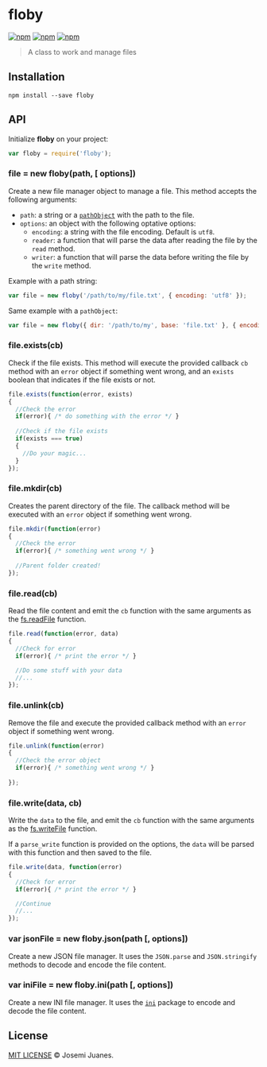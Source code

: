 # floby

[![npm](https://img.shields.io/npm/v/floby.svg?style=flat-square)](https://www.npmjs.com/package/floby)
[![npm](https://img.shields.io/npm/dt/floby.svg?style=flat-square)](https://www.npmjs.com/package/floby)
[![npm](https://img.shields.io/npm/l/floby.svg?style=flat-square)](https://github.com/jmjuanes/floby)

> A class to work and manage files

## Installation

```
npm install --save floby
```

## API

Initialize **floby** on your project:

```javascript
var floby = require('floby');
```

### file = new floby(path, [ options])

Create a new file manager object to manage a file. This method accepts the following arguments:

- `path`: a string or a [`pathObject`](https://nodejs.org/api/path.html#path_path_format_pathobject) with the path to the file.
- `options`: an object with the following optative options:
  - `encoding`: a string with the file encoding. Default is `utf8`.
  - `reader`: a function that will parse the data after reading the file by the `read` method.
  - `writer`: a function that will parse the data before writing the file by the `write` method.

Example with a path string: 

```javascript
var file = new floby('/path/to/my/file.txt', { encoding: 'utf8' });
```

Same example with a `pathObject`: 

```javascript
var file = new floby({ dir: '/path/to/my', base: 'file.txt' }, { encoding: 'utf8' });
```

### file.exists(cb)

Check if the file exists. This method will execute the provided callback `cb` method with an `error` object if something went wrong, and an `exists` boolean that indicates if the file exists or not.

```javascript
file.exists(function(error, exists)
{
  //Check the error 
  if(error){ /* do something with the error */ } 
  
  //Check if the file exists 
  if(exists === true)
  {
    //Do your magic...
  }
});
```

### file.mkdir(cb)

Creates the parent directory of the file. The callback method will be executed with an `error` object if something went wrong.

```javascript
file.mkdir(function(error)
{
  //Check the error 
  if(error){ /* something went wrong */ } 
  
  //Parent folder created!
});
```

### file.read(cb)

Read the file content and emit the `cb` function with the same arguments as the [fs.readFile](https://nodejs.org/api/fs.html#fs_fs_readfile_file_options_callback) function.

```javascript
file.read(function(error, data)
{
  //Check for error
  if(error){ /* print the error */ }

  //Do some stuff with your data
  //...
});
```

### file.unlink(cb)

Remove the file and execute the provided callback method with an `error` object if something went wrong. 

```javascript
file.unlink(function(error)
{
  //Check the error object 
  if(error){ /* something went wrong */ } 
  
});
```

### file.write(data, cb)

Write the `data` to the file, and emit the `cb` function with the same arguments as the [fs.writeFile](https://nodejs.org/api/fs.html#fs_fs_writefile_file_data_options_callback) function.

If a `parse_write` function is provided on the options, the `data` will be parsed with this function and then saved to the file.

```javascript
file.write(data, function(error)
{
  //Check for error
  if(error){ /* print the error */ }

  //Continue
  //...
});
```

### var jsonFile = new floby.json(path [, options])

Create a new JSON file manager. It uses the `JSON.parse` and `JSON.stringify` methods to decode and encode the file content.

### var iniFile = new floby.ini(path [, options])

Create a new INI file manager. It uses the [`ini`](https://www.npmjs.com/package/ini) package to encode and decode the file content.


## License

[MIT LICENSE](./LICENSE) &copy; Josemi Juanes.
